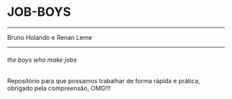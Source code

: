 # JOB-BOYS
***
Bruno Holando e Renan Leme
***
<h6>the boys who make jobs</h6>
Repositório para que possamos trabalhar de forma rápida e prática, obrigado pela compreensão, OMG!!!
